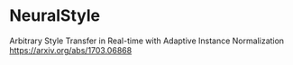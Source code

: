 # NeuralStyle
Arbitrary Style Transfer in Real-time with Adaptive Instance Normalization https://arxiv.org/abs/1703.06868
